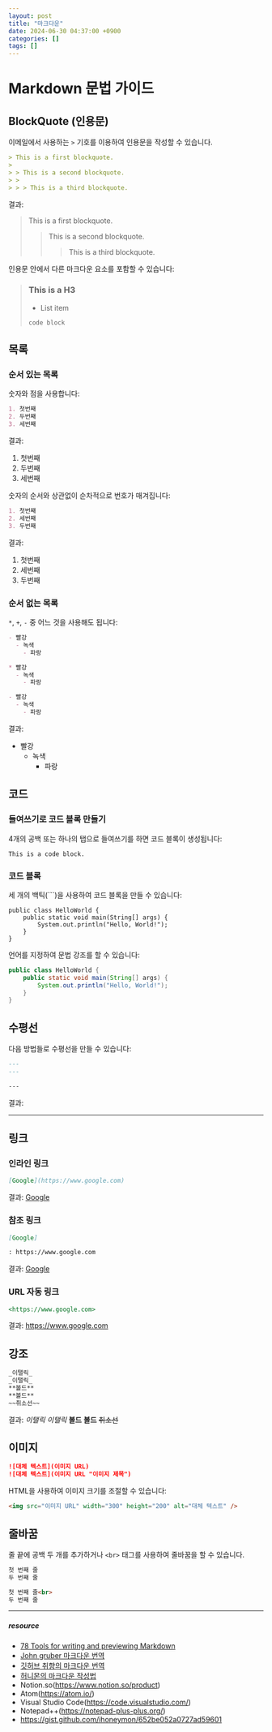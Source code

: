 ```yaml
---
layout: post
title: "마크다운"
date: 2024-06-30 04:37:00 +0900
categories: []
tags: []
---
```


# Markdown 문법 가이드

## BlockQuote (인용문)

이메일에서 사용하는 `>` 기호를 이용하여 인용문을 작성할 수 있습니다.

```markdown
> This is a first blockquote.
>
> > This is a second blockquote.
> >
> > > This is a third blockquote.
```

결과:

> This is a first blockquote.
>
> > This is a second blockquote.
> >
> > > This is a third blockquote.

인용문 안에서 다른 마크다운 요소를 포함할 수 있습니다:

> ### This is a H3
>
> - List item
>
> ```
> code block
> ```

## 목록

### 순서 있는 목록

숫자와 점을 사용합니다:

```markdown
1. 첫번째
2. 두번째
3. 세번째
```

결과:

1. 첫번째
2. 두번째
3. 세번째

숫자의 순서와 상관없이 순차적으로 번호가 매겨집니다:

```markdown
1. 첫번째
2. 세번째
3. 두번째
```

결과:

1. 첫번째
2. 세번째
3. 두번째

### 순서 없는 목록

`*`, `+`, `-` 중 어느 것을 사용해도 됩니다:

```markdown
- 빨강
  - 녹색
    - 파랑

* 빨강
  - 녹색
    - 파랑

- 빨강
  - 녹색
    - 파랑
```

결과:

- 빨강
  - 녹색
    - 파랑

## 코드

### 들여쓰기로 코드 블록 만들기

4개의 공백 또는 하나의 탭으로 들여쓰기를 하면 코드 블록이 생성됩니다:

    This is a code block.

### 코드 블록

세 개의 백틱(```)을 사용하여 코드 블록을 만들 수 있습니다:

```
public class HelloWorld {
    public static void main(String[] args) {
        System.out.println("Hello, World!");
    }
}
```

언어를 지정하여 문법 강조를 할 수 있습니다:

```java
public class HelloWorld {
    public static void main(String[] args) {
        System.out.println("Hello, World!");
    }
}
```

## 수평선

다음 방법들로 수평선을 만들 수 있습니다:

```markdown
---
---

---
```

결과:

---

## 링크

### 인라인 링크

```markdown
[Google](https://www.google.com)
```

결과: [Google](https://www.google.com)

### 참조 링크

```markdown
[Google]

: https://www.google.com
```

결과: [Google][1]

[1]: https://www.google.com

### URL 자동 링크

```markdown
<https://www.google.com>
```

결과: <https://www.google.com>

## 강조

```markdown
_이탤릭_
_이탤릭_
**볼드**
**볼드**
~~취소선~~
```

결과:
_이탤릭_
_이탤릭_
**볼드**
**볼드**
~~취소선~~

## 이미지

```markdown
![대체 텍스트](이미지 URL)
![대체 텍스트](이미지 URL "이미지 제목")
```

HTML을 사용하여 이미지 크기를 조절할 수 있습니다:

```html
<img src="이미지 URL" width="300" height="200" alt="대체 텍스트" />
```

## 줄바꿈

줄 끝에 공백 두 개를 추가하거나 `<br>` 태그를 사용하여 줄바꿈을 할 수 있습니다.

```markdown
첫 번째 줄  
두 번째 줄

첫 번째 줄<br>
두 번째 줄
```

---

##### resource

- [78 Tools for writing and previewing Markdown](http://mashable.com/2013/06/24/markdown-tools/)
- [John gruber 마크다운 번역](http://nolboo.github.io/blog/2013/09/07/john-gruber-markdown/)
- [깃허브 취향의 마크다운 번역](http://nolboo.github.io/blog/2014/03/25/github-flavored-markdown/)
- [허니몬의 마크다운 작성법](http://www.slideshare.net/ihoneymon/ss-40575068)
- Notion.so(<https://www.notion.so/product>)
- Atom(<https://atom.io/>)
- Visual Studio Code(<https://code.visualstudio.com/>)
- Notepad++(<https://notepad-plus-plus.org/>)
- https://gist.github.com/ihoneymon/652be052a0727ad59601
